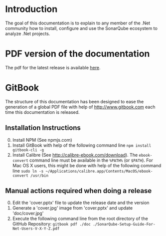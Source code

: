 # Introduction

The goal of this documentation is to explain to any member of the .Net community how to install, configure and use the SonarQube ecosystem to analyze .Net projects.

# PDF version of the documentation
The pdf for the latest release is available [here](https://github.com/SonarSource/sonar-.net-documentation/releases/download/1.1.0/SonarQube-Setup-Guide-For-Net-Users-V-1-1-0.pdf).


# GitBook

The structure of this documentation has been designed to ease the generation of a global PDF file with help of http://www.gitbook.com each time this documentation is released.

## Installation Instructions

0. Install NPM (See npmjs.com)
0. Install GitBook with help of the following command line `npm install gitbook-cli -g`
0. Install Calibre (See http://calibre-ebook.com/download). The `ebook-convert` command line must be available in the `%PATH%` (or `$PATH`). For Mac OS X users, this might be done with help of the following command line `sudo ln -s ~/Applications/calibre.app/Contents/MacOS/ebook-convert /usr/bin`

## Manual actions required when doing a release

0. Edit the 'cover.pptx' file to update the release date and the version
0. Generate a 'cover.jpg' image from  'cover.pptx' and update 'doc/cover.jpg'
0. Execute the following command line from the root directory of the GitHub Repository: `gitbook pdf ./doc ./SonarQube-Setup-Guide-For-Net-Users-V-X-Y-Z.pdf`
